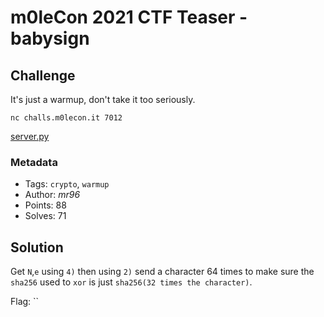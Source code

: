 # m0leCon 2021 CTF Teaser - babysign

## Challenge

It's just a warmup, don't take it too seriously.

`nc challs.m0lecon.it 7012`

[server.py](server.py)

### Metadata

- Tags: `crypto`, `warmup`
- Author: *mr96*
- Points: 88
- Solves: 71

## Solution

Get `N`,`e` using `4)` then using `2)` send a character 64 times to make sure the `sha256` used to `xor` is just `sha256(32 times the character)`.

Flag: ``